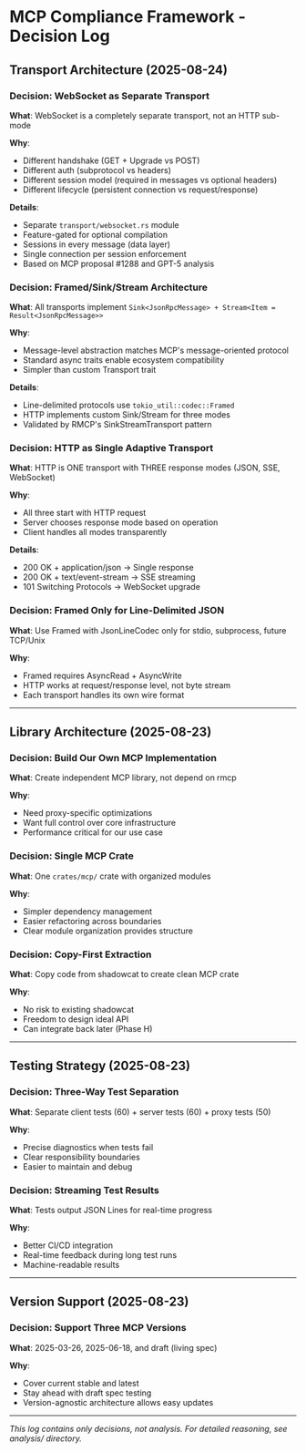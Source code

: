 # MCP Compliance Framework - Decision Log

## Transport Architecture (2025-08-24)

### Decision: WebSocket as Separate Transport

**What**: WebSocket is a completely separate transport, not an HTTP sub-mode

**Why**:
- Different handshake (GET + Upgrade vs POST)
- Different auth (subprotocol vs headers)
- Different session model (required in messages vs optional headers)
- Different lifecycle (persistent connection vs request/response)

**Details**:
- Separate `transport/websocket.rs` module
- Feature-gated for optional compilation
- Sessions in every message (data layer)
- Single connection per session enforcement
- Based on MCP proposal #1288 and GPT-5 analysis

### Decision: Framed/Sink/Stream Architecture

**What**: All transports implement `Sink<JsonRpcMessage> + Stream<Item = Result<JsonRpcMessage>>`

**Why**: 
- Message-level abstraction matches MCP's message-oriented protocol
- Standard async traits enable ecosystem compatibility
- Simpler than custom Transport trait

**Details**:
- Line-delimited protocols use `tokio_util::codec::Framed`
- HTTP implements custom Sink/Stream for three modes
- Validated by RMCP's SinkStreamTransport pattern

### Decision: HTTP as Single Adaptive Transport

**What**: HTTP is ONE transport with THREE response modes (JSON, SSE, WebSocket)

**Why**:
- All three start with HTTP request
- Server chooses response mode based on operation
- Client handles all modes transparently

**Details**:
- 200 OK + application/json → Single response
- 200 OK + text/event-stream → SSE streaming
- 101 Switching Protocols → WebSocket upgrade

### Decision: Framed Only for Line-Delimited JSON

**What**: Use Framed with JsonLineCodec only for stdio, subprocess, future TCP/Unix

**Why**:
- Framed requires AsyncRead + AsyncWrite
- HTTP works at request/response level, not byte stream
- Each transport handles its own wire format

---

## Library Architecture (2025-08-23)

### Decision: Build Our Own MCP Implementation

**What**: Create independent MCP library, not depend on rmcp

**Why**:
- Need proxy-specific optimizations
- Want full control over core infrastructure
- Performance critical for our use case

### Decision: Single MCP Crate

**What**: One `crates/mcp/` crate with organized modules

**Why**:
- Simpler dependency management
- Easier refactoring across boundaries
- Clear module organization provides structure

### Decision: Copy-First Extraction

**What**: Copy code from shadowcat to create clean MCP crate

**Why**:
- No risk to existing shadowcat
- Freedom to design ideal API
- Can integrate back later (Phase H)

---

## Testing Strategy (2025-08-23)

### Decision: Three-Way Test Separation

**What**: Separate client tests (60) + server tests (60) + proxy tests (50)

**Why**:
- Precise diagnostics when tests fail
- Clear responsibility boundaries
- Easier to maintain and debug

### Decision: Streaming Test Results

**What**: Tests output JSON Lines for real-time progress

**Why**:
- Better CI/CD integration
- Real-time feedback during long test runs
- Machine-readable results

---

## Version Support (2025-08-23)

### Decision: Support Three MCP Versions

**What**: 2025-03-26, 2025-06-18, and draft (living spec)

**Why**:
- Cover current stable and latest
- Stay ahead with draft spec testing
- Version-agnostic architecture allows easy updates

---

*This log contains only decisions, not analysis. For detailed reasoning, see analysis/ directory.*